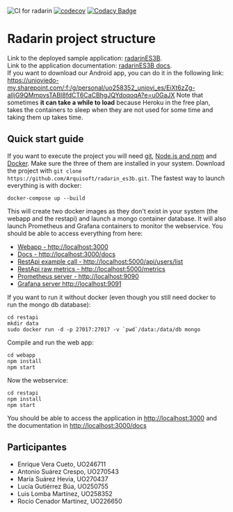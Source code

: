 ![CI for radarin](https://github.com/arquisoft/radarin_es3b/workflows/CI%20for%20radarin/badge.svg)
[![codecov](https://codecov.io/gh/Arquisoft/radarin_es3b/branch/master/graph/badge.svg?token=1CIA7LYKU7)](https://codecov.io/gh/Arquisoft/radarin_es3b)
[![Codacy Badge](https://app.codacy.com/project/badge/Grade/84f84d77dc9643b9ad9b24e1731fe1ca)](https://www.codacy.com/gh/Arquisoft/radarin_es3b/dashboard?utm_source=github.com&amp;utm_medium=referral&amp;utm_content=Arquisoft/radarin_es3b&amp;utm_campaign=Badge_Grade)

# Radarin project structure
Link to the deployed sample application: [radarinES3B](https://radarines3bwebapp.herokuapp.com/).  
Link to the application documentation: [radarinES3B docs](https://radarines3bwebapp.herokuapp.com/docs/).  
If you want to download our Android app, you can do it in the following link:	https://unioviedo-my.sharepoint.com/:f:/g/personal/uo258352_uniovi_es/EiXt6zZg-alIjG9QMmpvsTABI8fdCT6CaCBhgJQYdoqoqA?e=u0GaJX
Note that sometimes **it can take a while to load** because Heroku in the free plan, takes the containers to sleep when they are not used for some time and taking them up takes time.

## Quick start guide
If you want to execute the project you will need [git](https://git-scm.com/downloads), [Node.js and npm](https://www.npmjs.com/get-npm) and [Docker](https://docs.docker.com/get-docker/). Make sure the three of them are installed in your system. Download the project with `git clone https://github.com/Arquisoft/radarin_es3b.git`. The fastest way to launch everything is with docker:
```
docker-compose up --build
```
This will create two docker images as they don't exist in your system (the webapp and the restapi) and launch a mongo container database. It will also launch Prometheus and Grafana containers to monitor the webservice. You should be able to access everything from here:
  - [Webapp - http://localhost:3000](http://localhost:3000)
  - [Docs - http://localhost:3000/docs](http://localhost:3000/docs)
  - [RestApi example call - http://localhost:5000/api/users/list](http://localhost:5000/api/users/list)
  - [RestApi raw metrics - http://localhost:5000/metrics](http://localhost:5000/metrics)
  - [Prometheus server - http://localhost:9090](http://localhost:9090)
  - [Grafana server http://localhost:9091](http://localhost:9091)
 
If you want to run it without docker (even though you still need docker to run the mongo db database):
```
cd restapi
mkdir data
sudo docker run -d -p 27017:27017 -v `pwd`/data:/data/db mongo
```
Compile and run the web app:
```
cd webapp
npm install
npm start
```
Now the webservice:
```
cd restapi
npm install
npm start
```
You should be able to access the application in [http://localhost:3000](http://localhost:3000) and the documentation in [http://localhost:3000/docs](http://localhost:3000/docs)

## Participantes 
  - Enrique Vera Cueto, UO246711
  - Antonio Suárez Crespo, UO270543
  - María Suárez Hevia, UO270437
  - Lucía Gutiérrez Búa, UO250755
  - Luis Lomba Martínez, UO258352
  - Rocío Cenador Martínez, UO226650
